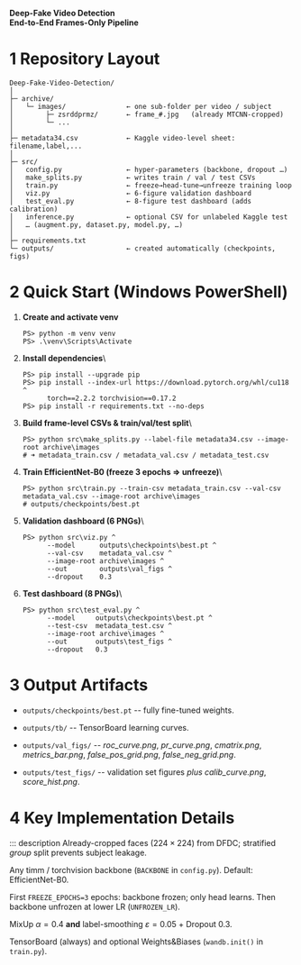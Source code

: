 **Deep-Fake Video Detection\
End-to-End Frames-Only Pipeline**

# 1 Repository Layout

    Deep-Fake-Video-Detection/
    │
    ├─ archive/
    │   └─ images/               ← one sub-folder per video / subject
    │        ├─ zsrddprmz/       ← frame_#.jpg   (already MTCNN-cropped)
    │        └─ ...
    │
    ├─ metadata34.csv            ← Kaggle video-level sheet: filename,label,...
    │
    ├─ src/
    │   config.py                ← hyper-parameters (backbone, dropout …)
    │   make_splits.py           ← writes train / val / test CSVs
    │   train.py                 ← freeze→head-tune→unfreeze training loop
    │   viz.py                   ← 6-figure validation dashboard
    │   test_eval.py             ← 8-figure test dashboard (adds calibration)
    │   inference.py             ← optional CSV for unlabeled Kaggle test
    │   … (augment.py, dataset.py, model.py, …)
    │
    ├─ requirements.txt
    └─ outputs/                  ← created automatically (checkpoints, figs)

# 2 Quick Start (Windows PowerShell)

1.  **Create and activate venv**

        PS> python -m venv venv
        PS> .\venv\Scripts\Activate

2.  **Install dependencies**\

        PS> pip install --upgrade pip
        PS> pip install --index-url https://download.pytorch.org/whl/cu118 ^
              torch==2.2.2 torchvision==0.17.2
        PS> pip install -r requirements.txt --no-deps

3.  **Build frame-level CSVs & train/val/test split**\

        PS> python src\make_splits.py --label-file metadata34.csv --image-root archive\images
        # ➜ metadata_train.csv / metadata_val.csv / metadata_test.csv

4.  **Train EfficientNet-B0 (freeze 3 epochs ⇒ unfreeze)**\

        PS> python src\train.py --train-csv metadata_train.csv --val-csv metadata_val.csv --image-root archive\images
        # outputs/checkpoints/best.pt

5.  **Validation dashboard (6 PNGs)**\

        PS> python src\viz.py ^
              --model      outputs\checkpoints\best.pt ^
              --val-csv    metadata_val.csv ^
              --image-root archive\images ^
              --out        outputs\val_figs ^
              --dropout    0.3

6.  **Test dashboard (8 PNGs)**\

        PS> python src\test_eval.py ^
              --model     outputs\checkpoints\best.pt ^
              --test-csv  metadata_test.csv ^
              --image-root archive\images ^
              --out       outputs\test_figs ^
              --dropout   0.3

# 3 Output Artifacts

- `outputs/checkpoints/best.pt` -- fully fine-tuned weights.

- `outputs/tb/` -- TensorBoard learning curves.

- `outputs/val_figs/` -- _roc_curve.png_, _pr_curve.png_,
  _cmatrix.png_, _metrics_bar.png_, _false_pos_grid.png_,
  _false_neg_grid.png_.

- `outputs/test_figs/` -- validation set figures _plus_
  _calib_curve.png_, _score_hist.png_.

# 4 Key Implementation Details

::: description
Already-cropped faces $(224\times224)$ from DFDC; stratified _group_
split prevents subject leakage.

Any timm / torchvision backbone (`BACKBONE` in `config.py`). Default:
EfficientNet-B0.

First `FREEZE_EPOCHS=3` epochs: backbone frozen; only head learns. Then
backbone unfrozen at lower LR (`UNFROZEN_LR`).

MixUp $\alpha=0.4$ **and** label-smoothing $\varepsilon=0.05$ + Dropout
0.3.

TensorBoard (always) and optional Weights&Biases (`wandb.init()` in
`train.py`).
